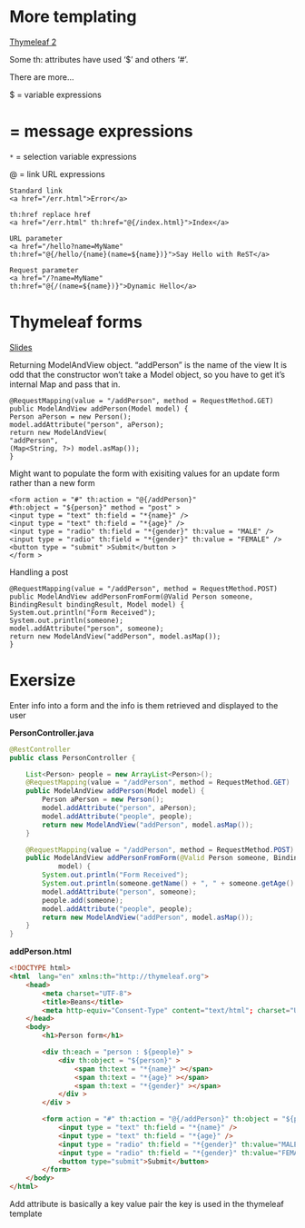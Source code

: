 # More templating

[Thymeleaf 2](https://learningcentral.cf.ac.uk/webapps/blackboard/execute/content/file?cmd=view&content_id=_4835110_1&course_id=_387554_1)

Some th: attributes have used ‘$’ and others ‘#’.

There are more…

$ = variable expressions

# = message expressions

```*``` = selection variable expressions

@ = link URL expressions

```
Standard link
<a href="/err.html">Error</a>

th:href replace href
<a href="/err.html" th:href="@{/index.html}">Index</a>

URL parameter
<a href="/hello?name=MyName"
th:href="@{/hello/{name}(name=${name})}">Say Hello with ReST</a>

Request parameter
<a href="/?name=MyName"
th:href="@{/(name=${name})}">Dynamic Hello</a>
```
# Thymeleaf forms

[Slides](https://learningcentral.cf.ac.uk/webapps/blackboard/execute/content/file?cmd=view&content_id=_4835113_1&course_id=_387554_1)

Returning ModelAndView object.
“addPerson” is the name of the view
It is odd that the constructor won’t take a
Model object, so you have to get it’s
internal Map and pass that in.
```
@RequestMapping(value = "/addPerson", method = RequestMethod.GET)
public ModelAndView addPerson(Model model) {
Person aPerson = new Person();
model.addAttribute("person", aPerson);
return new ModelAndView(
"addPerson",
(Map<String, ?>) model.asMap());
}
```

Might want to populate the form with exisiting values for an update form rather than a new form

```
<form action = "#" th:action = "@{/addPerson}"
#th:object = "${person}" method = "post" >
<input type = "text" th:field = "*{name}" />
<input type = "text" th:field = "*{age}" />
<input type = "radio" th:field = "*{gender}" th:value = "MALE" />
<input type = "radio" th:field = "*{gender}" th:value = "FEMALE" />
<button type = "submit" >Submit</button >
</form >
```

Handling a post
```
@RequestMapping(value = "/addPerson", method = RequestMethod.POST)
public ModelAndView addPersonFromForm(@Valid Person someone,
BindingResult bindingResult, Model model) {
System.out.println("Form Received");
System.out.println(someone);
model.addAttribute("person", someone);
return new ModelAndView("addPerson", model.asMap());
}
```

# Exersize

Enter info into a form and the info is them retrieved and displayed to the user

**PersonController.java**
```java
@RestController
public class PersonController {

    List<Person> people = new ArrayList<Person>();
    @RequestMapping(value = "/addPerson", method = RequestMethod.GET)
    public ModelAndView addPerson(Model model) {
        Person aPerson = new Person();
        model.addAttribute("person", aPerson);
        model.addAttribute("people", people);
        return new ModelAndView("addPerson", model.asMap());
    }

    @RequestMapping(value = "/addPerson", method = RequestMethod.POST)
    public ModelAndView addPersonFromForm(@Valid Person someone, BindingResult bindingResult, Model
            model) {
        System.out.println("Form Received");
        System.out.println(someone.getName() + ", " + someone.getAge() + ", " + someone.getGender());
        model.addAttribute("person", someone);
        people.add(someone);
        model.addAttribute("people", people);
        return new ModelAndView("addPerson", model.asMap());
    }
}
```

**addPerson.html**
```html
<!DOCTYPE html>
<html  lang="en" xmlns:th="http://thymeleaf.org">
    <head>
        <meta charset="UTF-8">
        <title>Beans</title>
        <meta http-equiv="Consent-Type" content="text/html"; charset="UTF-8"/>
    </head>
    <body>
        <h1>Person form</h1>

        <div th:each = "person : ${people}" >
            <div th:object = "${person}" >
                <span th:text = "*{name}" ></span>
                <span th:text = "*{age}" ></span>
                <span th:text = "*{gender}" ></span>
            </div >
        </div >

        <form action = "#" th:action = "@{/addPerson}" th:object = "${person}" method = "post" >
            <input type = "text" th:field = "*{name}" />
            <input type = "text" th:field = "*{age}" />
            <input type = "radio" th:field = "*{gender}" th:value="MALE" />
            <input type = "radio" th:field = "*{gender}" th:value="FEMALE" />
            <button type="submit">Submit</button>
        </form>
    </body>
</html>
```

Add attribute is basically a key value pair the key is used in the thymeleaf template 
